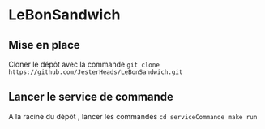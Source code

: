 # LeBonSandwich

## Mise en place
Cloner le dépôt avec la commande ```git clone https://github.com/JesterHeads/LeBonSandwich.git```

## Lancer le service de commande
A la racine du dépôt , lancer les commandes ```cd serviceCommande
                                               make run```
